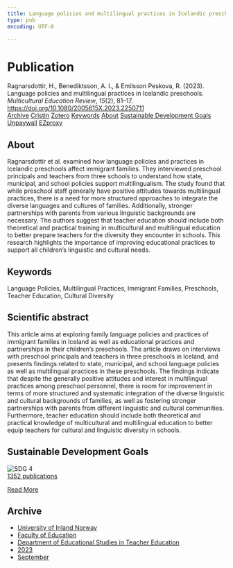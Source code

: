 ```yaml
---
title: Language policies and multilingual practices in Icelandic preschools
type: pub
encoding: UTF-8

---
```

<h1>Publication</h1>
<article id="csl-bib-container-AN8DKLSV" class="csl-bib-container">
  <div class="csl-bib-body"> <div class="csl-entry">Ragnarsdottir, H., Benediktsson, A. I., &#38; Emilsson Peskova, R. (2023). Language policies and multilingual practices in Icelandic preschools. <i>Multicultural Education Review</i>, <i>15</i>(2), 81–17. <a href="https://doi.org/10.1080/2005615X.2023.2250711">https://doi.org/10.1080/2005615X.2023.2250711</a></div> </div>
  <div class="csl-bib-buttons">
    <a href="#taxonomy-article-AN8DKLSV" alt="archive" class="csl-bib-button">Archive</a>
    <a href="https://app.cristin.no/results/show.jsf?id=2173346" alt="Cristin" class="csl-bib-button">Cristin</a>
    <a href="http://zotero.org/groups/5881554/items/AN8DKLSV" alt="Zotero" class="csl-bib-button">Zotero</a>
    <a href="#keywords-article-AN8DKLSV" alt="keywords" class="csl-bib-button">Keywords</a>
    <a href="#about-article-AN8DKLSV" alt="about_pub" class="csl-bib-button">About</a>
    <a href="#sdg-article-AN8DKLSV" alt="sdg" class="csl-bib-button">Sustainable Development Goals</a>
    <a href="https://doi.org/10.1080/2005615x.2023.2250711" alt="Unpaywall" class="csl-bib-button">Unpaywall</a>
    <a href="https://doi.org/10.1080/2005615x.2023.2250711" alt="EZproxy" class="csl-bib-button">EZproxy</a>
  </div>
  <div id="csl-bib-meta-container-AN8DKLSV"></div>
</article>
<div id="csl-bib-meta-AN8DKLSV" class="csl-bib-meta">
  <article id="about-article-AN8DKLSV" class="about_pub-article">
    <h1>About</h1>
    Ragnarsdottir et al. examined how language policies and practices in Icelandic preschools affect immigrant families. They interviewed preschool principals and teachers from three schools to understand how state, municipal, and school policies support multilingualism. The study found that while preschool staff generally have positive attitudes towards multilingual practices, there is a need for more structured approaches to integrate the diverse languages and cultures of families. Additionally, stronger partnerships with parents from various linguistic backgrounds are necessary. The authors suggest that teacher education should include both theoretical and practical training in multicultural and multilingual education to better prepare teachers for the diversity they encounter in schools. This research highlights the importance of improving educational practices to support all children’s linguistic and cultural needs.
  </article>
  <article id="keywords-article-AN8DKLSV" class="keywords-article">
    <h1>Keywords</h1>
    Language Policies, Multilingual Practices, Immigrant Families, Preschools, Teacher Education, Cultural Diversity
  </article>
  <article id="abstract-article-AN8DKLSV" class="abstract-article">
    <h1>Scientific abstract</h1>
    This article aims at exploring family language policies and practices of immigrant families in Iceland as well as educational practices and partnerships in their children’s preschools. The article draws on interviews with preschool principals and teachers in three preschools in Iceland, and presents findings related to state, municipal, and school language policies as well as multilingual practices in these preschools. The findings indicate that despite the generally positive attitudes and interest in multilingual practices among preschool personnel, there is room for improvement in terms of more structured and systematic integration of the diverse linguistic and cultural backgrounds of families, as well as fostering stronger partnerships with parents from different linguistic and cultural communities. Furthermore, teacher education should include both theoretical and practical knowledge of multicultural and multilingual education to better equip teachers for cultural and linguistic diversity in schools.
  </article>
  <article id="sdg-article-AN8DKLSV" class="sdg-article">
    <h1>Sustainable Development Goals</h1>
    <div class="sdg-container"><div id="sdg4" class="sdg">
        <img src="{{< params subfolder >}}images/sdg/sdg04_en.png" class="image" alt="SDG 4">
        <div class="sdg-overlay">
          <a href="/en/archive/?key=?sdg=4#archive" class="sdg-publication-count"><span>1352</span> publications</a>
          <p><a href="https://sdgs.un.org/goals/goal4" class="sdg-read-more">Read More</a></p>
        </div>
      </div></div>
  </article>
  <article id="taxonomy-article-AN8DKLSV" class="taxonomy-article">
    <h1>Archive</h1>
    <ul>
      <li>
        <a href="/en/archive/?key=3DCRN523">University of Inland Norway</a>
      </li>
      <li>
        <a href="/en/archive/?key=WYNZA47F">Faculty of Education</a>
      </li>
      <li>
        <a href="/en/archive/?key=BKPR6TE7">Department of Educational Studies in Teacher Education</a>
      </li>
      <li>
        <a href="/en/archive/?key=TKXB7BTS">2023</a>
      </li>
      <li>
        <a href="/en/archive/?key=WYYQ7MBK">September</a>
      </li>
    </ul>
  </article>
</div>
